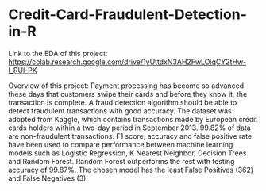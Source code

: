 # Credit-Card-Fraudulent-Detection-in-R

Link to the EDA of this project:
https://colab.research.google.com/drive/1yUttdxN3AH2FwLOiqCY2tHw-l_RUl-PK

Overview of this project:
Payment processing has become so advanced these days that customers swipe their cards and before they know it, the transaction is complete. A fraud detection algorithm should be able to detect fraudulent transactions with good accuracy. The dataset was adopted from Kaggle, which contains transactions made by European credit cards holders within a two-day period in September 2013. 99.82% of data are non-fraudulent transactions. F1 score, accuracy and false positive rate have been used to compare performance between machine learning models such as Logistic Regression, K Nearest Neighbor, Decision Trees and Random Forest. Random Forest outperforms the rest with testing accuracy of 99.87%. The chosen model has the least False Positives (362) and False Negatives (3). 
